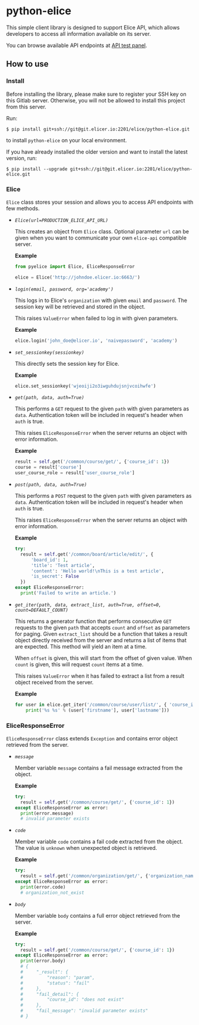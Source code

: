 
python-elice
============

This simple client library is designed to support Elice API,
which allows developers to access all information available on its server.

You can browse available API endpoints at [API test panel](https://api-v4.elice.io/test/).

## How to use

### Install

Before installing the library, please make sure to register your SSH key on this Gitlab server.
Otherwise, you will not be allowed to install this project from this server.

Run:
```
$ pip install git+ssh://git@git.elicer.io:2201/elice/python-elice.git
```
to install `python-elice` on your local environment.

If you have already installed the older version and want to install the latest version, run:
```
$ pip install --upgrade git+ssh://git@git.elicer.io:2201/elice/python-elice.git
```

### Elice

`Elice` class stores your session and allows you to access API endpoints with few methods.

* *`Elice(url=PRODUCTION_ELICE_API_URL)`*

    This creates an object from `Elice` class.
    Optional parameter `url` can be given when you want to communicate your own `elice-api` compatible server.

    **Example**

    ```python
    from pyelice import Elice, EliceResponseError

    elice = Elice('http://johndoe.elicer.io:6663/')
    ```

* *`login(email, password, org='academy')`*

    This logs in to Elice's `organization` with given `email` and `password`.
    The session key will be retrieved and stored in the object.

    This raises `ValueError` when failed to log in with given parameters.

    **Example**

    ```python
    elice.login('john_doe@elicer.io', 'naivepassword', 'academy')
    ```

* *`set_sessionkey(sessionkey)`*

    This directly sets the session key for Elice.

    **Example**

    ```python
    elice.set_sessionkey('wjeoiji2o3iwguhdujsnjvcoihwfe')
    ```

* *`get(path, data, auth=True)`*

    This performs a `GET` request to the given `path` with given parameters as `data`.
    Authentication token will be included in request's header when `auth` is true.

    This raises `EliceResponseError` when the server returns an object with error information.

    **Example**

    ```python
    result = self.get('/common/course/get/', {'course_id': 1})
    course = result['course']
    user_course_role = result['user_course_role']
    ```

* *`post(path, data, auth=True)`*

    This performs a `POST` request to the given `path` with given parameters as `data`.
    Authentication token will be included in request's header when `auth` is true.

    This raises `EliceResponseError` when the server returns an object with error information.

    **Example**

    ```python
    try:
      result = self.get('/common/board/article/edit/', {
          'board_id': 1,
          'title': 'Test article',
          'content': 'Hello world!\nThis is a test article',
          'is_secret': False
      })
    except EliceResponseError:
      print('Failed to write an article.')
    ```

* *`get_iter(path, data, extract_list, auth=True, offset=0, count=DEFAULT_COUNT)`*

    This returns a generator function that performs consecutive `GET` requests to the given `path`
    that accepts `count` and `offset` as parameters for paging.
    Given `extract_list` should be a function that takes a result object directly received from the server
    and returns a list of items that are expected. This method will yield an item at a time.

    When `offset` is given, this will start from the offset of given value. When `count` is given, this will request `count` items at a time.

    This raises `ValueError` when it has failed to extract a list from a result object received from the server.

    **Example**

    ```python
    for user in elice.get_iter('/common/course/user/list/', { 'course_id': 1 }, lambda x: x['users']):
        print('%s %s' % (user['firstname'], user['lastname']))
    ```

### EliceResponseError

`EliceResponseError` class extends `Exception` and contains error object retrieved from the server.

* *`message`*

    Member variable `message` contains a fail message extracted from the object.

    **Example**

    ```python
    try:
      result = self.get('/common/course/get/', {'course_id': 1})
    except EliceResponseError as error:
      print(error.message)
      # invalid parameter exists
    ```

* *`code`*

    Member variable `code` contains a fail code extracted from the object.
    The value is `unknown` when unexpected object is retrieved.

    **Example**

    ```python
    try:
      result = self.get('/common/organization/get/', {'organization_name_short': 'blah'})
    except EliceResponseError as error:
      print(error.code)
      # organization_not_exist
    ```

* *`body`*

    Member variable `body` contains a full error object retrieved from the server.

    **Example**

    ```python
    try:
      result = self.get('/common/course/get/', {'course_id': 1})
    except EliceResponseError as error:
      print(error.body)
      # {
      #     "_result": {
      #         "reason": "param",
      #         "status": "fail"
      #     },
      #     "fail_detail": {
      #         "course_id": "does not exist"
      #     },
      #     "fail_message": "invalid parameter exists"
      # }
    ```
